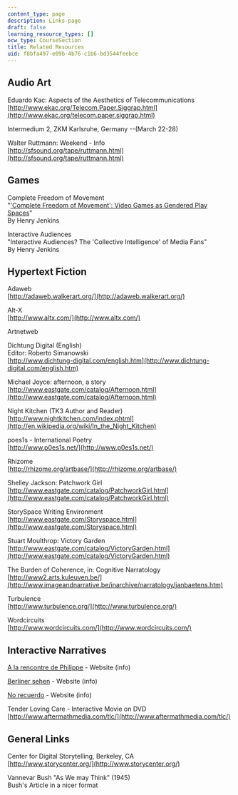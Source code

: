 ```yaml
---
content_type: page
description: Links page
draft: false
learning_resource_types: []
ocw_type: CourseSection
title: Related Resources
uid: f8bfa497-e09b-4b76-c1b6-bd3544feebce
---
```

## Audio Art

Eduardo Kac: Aspects of the Aesthetics of Telecommunications    
[http://www.ekac.org/Telecom.Paper.Siggrap.html](http://www.ekac.org/telecom.paper.siggrap.html)

Intermedium 2, ZKM Karlsruhe, Germany --(March 22-28)  

Walter Ruttmann: Weekend - Info    
[http://sfsound.org/tape/ruttmann.html](http://sfsound.org/tape/ruttmann.html)

## Games

Complete Freedom of Movement    
"['Complete Freedom of Movement': Video Games as Gendered Play Spaces](https://web.mit.edu/~21fms/People/henry3/complete.html)"    
By Henry Jenkins 

Interactive Audiences    
"Interactive Audiences? The 'Collective Intelligence' of Media Fans"    
By Henry Jenkins 

## Hypertext Fiction

Adaweb    
[http://adaweb.walkerart.org/](http://adaweb.walkerart.org/)

Alt-X    
[http://www.altx.com/](http://www.altx.com/)

Artnetweb

Dichtung Digital (English)    
Editor: Roberto Simanowski    
[http://www.dichtung-digital.com/english.htm](http://www.dichtung-digital.com/english.htm)

Michael Joyce: afternoon, a story    
[http://www.eastgate.com/catalog/Afternoon.html](http://www.eastgate.com/catalog/Afternoon.html)

Night Kitchen (TK3 Author and Reader)    
[http://www.nightkitchen.com/index.phtml](http://en.wikipedia.org/wiki/In_the_Night_Kitchen)

poes1s - International Poetry    
[http://www.p0es1s.net/](http://www.p0es1s.net/)

Rhizome    
[http://rhizome.org/artbase/](http://rhizome.org/artbase/)

Shelley Jackson: Patchwork Girl    
[http://www.eastgate.com/catalog/PatchworkGirl.html](http://www.eastgate.com/catalog/PatchworkGirl.html)

StorySpace Writing Environment    
[http://www.eastgate.com/Storyspace.html](http://www.eastgate.com/Storyspace.html)

Stuart Moulthrop: Victory Garden    
[http://www.eastgate.com/catalog/VictoryGarden.html](http://www.eastgate.com/catalog/VictoryGarden.html)

The Burden of Coherence, in: Cognitive Narratology    
[http://www2.arts.kuleuven.be/](http://www.imageandnarrative.be/inarchive/narratology/janbaetens.htm)

Turbulence    
[http://www.turbulence.org/](http://www.turbulence.org/)

Wordcircuits    
[http://www.wordcircuits.com/](http://www.wordcircuits.com/)

## Interactive Narratives

[A la rencontre de Philippe](https://languages.mit.edu/pedagogies/a-la-rencontre-de-philippe/) - Website (info) 

[Berliner sehen](https://berlinersehen.mit.edu/) - Website (info) 

[No recuerdo](https://languages.mit.edu/douglas-morgenstern-looks-back-on-the-no-recuerdo-and-the-mitupv-exchange-projects/) - Website (info) 

Tender Loving Care - Interactive Movie on DVD    
[http://www.aftermathmedia.com/tlc/](http://www.aftermathmedia.com/tlc/)

## General Links

Center for Digital Storytelling, Berkeley, CA    
[http://www.storycenter.org/](http://www.storycenter.org/)

Vannevar Bush "As We may Think" (1945)    
Bush's Article in a nicer format